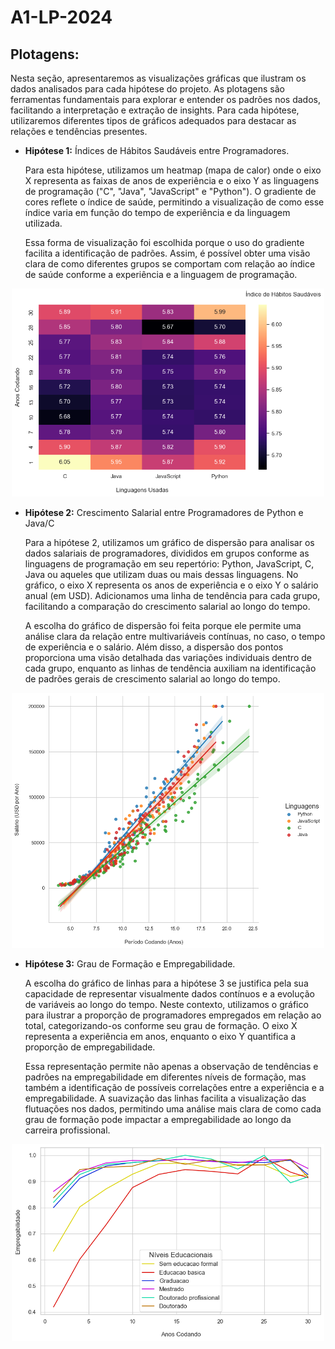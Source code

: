 # A1-LP-2024

## Plotagens:

Nesta seção, apresentaremos as visualizações gráficas que ilustram os dados analisados para cada hipótese do projeto. As plotagens são ferramentas fundamentais para explorar e entender os padrões nos dados, facilitando a interpretação e extração de insights. Para cada hipótese, utilizaremos diferentes tipos de gráficos adequados para destacar as relações e tendências presentes.


* **Hipótese 1:** Índices de Hábitos Saudáveis entre Programadores.
  
  Para esta hipótese, utilizamos um heatmap (mapa de calor) onde o eixo X representa as faixas de anos de experiência e o eixo Y as linguagens de programação ("C", "Java", "JavaScript" e "Python"). O gradiente de cores reflete o índice de saúde, permitindo a visualização de como esse índice varia em função do tempo de experiência e da linguagem utilizada.

  Essa forma de visualização foi escolhida porque o uso do gradiente facilita a identificação de padrões. Assim, é possível obter uma visão clara de como diferentes grupos se comportam com relação ao índice de saúde conforme a experiência e a linguagem de programação.

<div style="text-align: center;">
  <img src="grafos/hipotese_1.png" alt="Heatmap (Mapa de Calor)" width="500"/>
</div>

  
* **Hipótese 2:** Crescimento Salarial entre Programadores de Python e Java/C
   
   Para a hipótese 2, utilizamos um gráfico de dispersão para analisar os dados salariais de programadores, divididos em grupos conforme as linguagens de programação em seu repertório: Python, JavaScript, C, Java ou aqueles que utilizam duas ou mais dessas linguagens. No gráfico, o eixo X representa os anos de experiência e o eixo Y o salário anual (em USD). Adicionamos uma linha de tendência para cada grupo, facilitando a comparação do crescimento salarial ao longo do tempo.

   A escolha do gráfico de dispersão foi feita porque ele permite uma análise clara da relação entre multivariáveis contínuas, no caso, o tempo de experiência e o salário. Além disso, a dispersão dos pontos proporciona uma visão detalhada das variações individuais dentro de cada grupo, enquanto as linhas de tendência auxiliam na identificação de padrões gerais de crescimento salarial ao longo do tempo.
 

<div style="text-align: center;">
  <img src="grafos/hipotese_2.png" alt="Gráfico de Disperssão" width="500"/>
</div>

* **Hipótese 3:** Grau de Formação e Empregabilidade.

   A escolha do gráfico de linhas para a hipótese 3 se justifica pela sua capacidade de representar visualmente dados contínuos e a evolução de variáveis ao longo do tempo. Neste contexto, utilizamos o gráfico para ilustrar a proporção de programadores empregados em relação ao total, categorizando-os conforme seu grau de formação. O eixo X representa a experiência em anos, enquanto o eixo Y quantifica a proporção de empregabilidade.
   
   Essa representação permite não apenas a observação de tendências e padrões na empregabilidade em diferentes níveis de formação, mas também a identificação de possíveis correlações entre a experiência e a empregabilidade. A suavização das linhas facilita a visualização das flutuações nos dados, permitindo uma análise mais clara de como cada grau de formação pode impactar a empregabilidade ao longo da carreira profissional.

<div style="text-align: center;">
  <img src="grafos/hipotese_3.png" alt="Gráfico de Linhas" width="500"/>
</div> 
